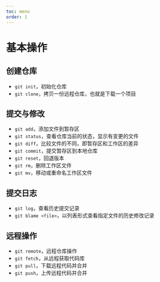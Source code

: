 ```yaml
---
toc: menu
order: 1
---
```


# 基本操作

## 创建仓库

- `git init`，初始化仓库
- `git clone`，拷贝一份远程仓库，也就是下载一个项目

## 提交与修改

- `git add`，添加文件到暂存区
- `git status`，查看仓库当前的状态，显示有变更的文件
- `git diff`，比较文件的不同，即暂存区和工作区的差异
- `git commit`，提交暂存区到本地仓库
- `git reset`，回退版本
- `git rm`，删除工作区文件
- `git mv`，移动或重命名工作区文件

## 提交日志

- `git log`，查看历史提交记录
- `git blame <file>`，以列表形式查看指定文件的历史修改记录

## 远程操作

- `git remote`，远程仓库操作
- `git fetch`，从远程获取代码库
- `git pull`，下载远程代码并合并
- `git push`，上传远程代码并合并
